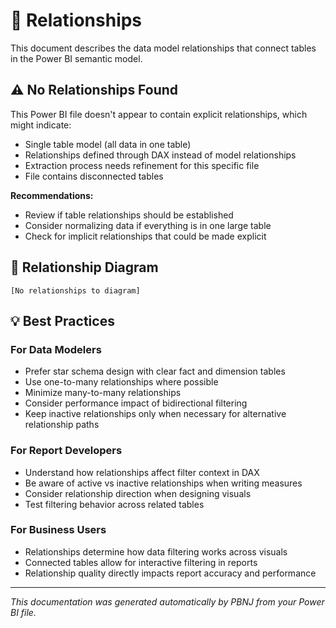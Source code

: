 # 🔗 Relationships

This document describes the data model relationships that connect tables in the Power BI semantic model.

## ⚠️ No Relationships Found

This Power BI file doesn't appear to contain explicit relationships, which might indicate:

- Single table model (all data in one table)
- Relationships defined through DAX instead of model relationships
- Extraction process needs refinement for this specific file
- File contains disconnected tables

**Recommendations:**
- Review if table relationships should be established
- Consider normalizing data if everything is in one large table
- Check for implicit relationships that could be made explicit


## 📐 Relationship Diagram

```
[No relationships to diagram]
```

## 💡 Best Practices

### For Data Modelers
- Prefer star schema design with clear fact and dimension tables
- Use one-to-many relationships where possible
- Minimize many-to-many relationships
- Consider performance impact of bidirectional filtering
- Keep inactive relationships only when necessary for alternative relationship paths

### For Report Developers
- Understand how relationships affect filter context in DAX
- Be aware of active vs inactive relationships when writing measures
- Consider relationship direction when designing visuals
- Test filtering behavior across related tables

### For Business Users
- Relationships determine how data filtering works across visuals
- Connected tables allow for interactive filtering in reports
- Relationship quality directly impacts report accuracy and performance

---

*This documentation was generated automatically by PBNJ from your Power BI file.*